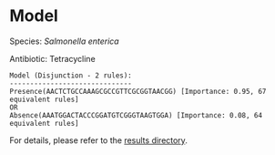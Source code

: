 
# Model

Species: *Salmonella enterica*

Antibiotic: Tetracycline

```
Model (Disjunction - 2 rules):
------------------------------
Presence(AACTCTGCCAAAGCGCCGTTCGCGGTAACGG) [Importance: 0.95, 67 equivalent rules]
OR
Absence(AAATGGACTACCCGGATGTCGGGTAAGTGGA) [Importance: 0.08, 64 equivalent rules]

```

For details, please refer to the [results directory](../../../../../results/scm_b/salmonella%20enterica/tetracycline/repeat_4/).

